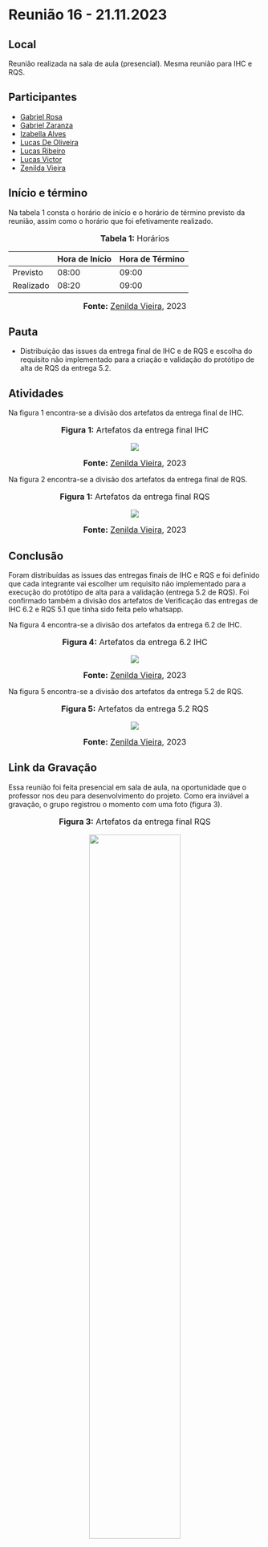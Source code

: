 # Reunião 16 - 21.11.2023

## Local

Reunião realizada na sala de aula (presencial).
Mesma reunião para IHC e RQS.

## Participantes

* [Gabriel Rosa](https://github.com/gabrielrosa09)
* [Gabriel Zaranza](https://github.com/GZaranza)
* [Izabella Alves](https://github.com/izabellaalves)
* [Lucas De Oliveira](https://github.com/LucasOliveiraDiasMarquesFerreira)
* [Lucas Ribeiro](https://github.com/lucassouzs)
* [Lucas Victor](https://github.com/Lucas13032003)
* [Zenilda Vieira](https://github.com/zenildavieira)

## Início e término

Na tabela 1 consta o horário de início e o horário de término previsto da reunião, assim como o horário que foi efetivamente realizado.

<div align="center">
<font size="3"><p style="text-align: center"><b>Tabela 1:</b> Horários</p></font>

<table>
  <thead>
    <tr>
      <th></th>
      <th>Hora de Início</th>
      <th>Hora de Término</th>
    </tr>
  </thead>
  <tbody>
    <tr>
      <td>Previsto</td>
      <td>08:00</td>
      <td>09:00</td>
    </tr>
    <tr>
      <td>Realizado</td>
      <td>08:20</td>
      <td>09:00</td>
    </tr>
  </tbody>
</table>

<font size="3"><p style="text-align: center"><b>Fonte:</b> <a href="https://github.com/zenildavieira">Zenilda Vieira</a>, 2023</p></font>
</div>

## Pauta

* Distribuição das issues da entrega final de IHC e de RQS e escolha do requisito não implementado para a criação e validação do protótipo de alta de RQS da entrega 5.2.

## Atividades

Na figura 1 encontra-se a divisão dos artefatos da entrega final de IHC.

<div align="center">
<font size="3"><p style="text-align: center"><b>Figura 1:</b> Artefatos da entrega final IHC</p></font>

<img src="https://github.com/Interacao-Humano-Computador/2023.2-NotaLegal/blob/main/docs/imagens/atas/issues_entrega_final_IHC_21nov23.jpeg?raw=true">

<font size="3"><p style="text-align: center"><b>Fonte:</b> <a href="https://github.com/zenildavieira">Zenilda Vieira</a>, 2023</p></font>
</div>

Na figura 2 encontra-se a divisão dos artefatos da entrega final de RQS.

<div align="center">
<font size="3"><p style="text-align: center"><b>Figura 1:</b> Artefatos da entrega final RQS</p></font>

<img src="https://github.com/Interacao-Humano-Computador/2023.2-NotaLegal/blob/main/docs/imagens/atas/issues_entrega_final_RQS_21nov23.jpeg?raw=true">

<font size="3"><p style="text-align: center"><b>Fonte:</b> <a href="https://github.com/zenildavieira">Zenilda Vieira</a>, 2023</p></font>
</div>

## Conclusão

Foram distribuídas as issues das entregas finais de IHC e RQS e foi definido que cada integrante vai escolher um requisito não implementado para a execução do protótipo de alta para a validação (entrega 5.2 de RQS). Foi confirmado também a divisão dos artefatos de Verificação das entregas de IHC 6.2 e RQS 5.1 que tinha sido feita pelo whatsapp.

Na figura 4 encontra-se a divisão dos artefatos da entrega 6.2 de IHC.

<div align="center">
<font size="3"><p style="text-align: center"><b>Figura 4:</b> Artefatos da entrega 6.2 IHC</p></font>

<img src="https://github.com/Interacao-Humano-Computador/2023.2-NotaLegal/blob/main/docs/imagens/atas/issues_IHC6.2.jpeg?raw=true">

<font size="3"><p style="text-align: center"><b>Fonte:</b> <a href="https://github.com/zenildavieira">Zenilda Vieira</a>, 2023</p></font>
</div>

Na figura 5 encontra-se a divisão dos artefatos da entrega 5.2 de RQS.

<div align="center">
<font size="3"><p style="text-align: center"><b>Figura 5:</b> Artefatos da entrega 5.2 RQS</p></font>

<img src="https://github.com/Interacao-Humano-Computador/2023.2-NotaLegal/blob/main/docs/imagens/atas/issues_RQS5.2.jpeg?raw=true">

<font size="3"><p style="text-align: center"><b>Fonte:</b> <a href="https://github.com/zenildavieira">Zenilda Vieira</a>, 2023</p></font>
</div>

## Link da Gravação

Essa reunião foi feita presencial em sala de aula, na oportunidade que o professor nos deu para desenvolvimento do projeto. Como era inviável a gravação, o grupo registrou o momento com uma foto (figura 3).

<div align="center">
<font size="3"><p style="text-align: center"><b>Figura 3:</b> Artefatos da entrega final RQS</p></font>

<img src="https://github.com/Interacao-Humano-Computador/2023.2-NotaLegal/blob/main/docs/imagens/atas/Registro_reuniao16_IHCeRQS.jpeg?raw=true" style="width: 60%; height: auto;">

<font size="3"><p style="text-align: center"><b>Fonte:</b> <a href="https://github.com/zenildavieira">Zenilda Vieira</a>, 2023</p></font>
</div>

## Histórico de Versão

| Versão | Data | Descrição | Autor | Revisor |
| :----: | ---- | --------- | ----- | ------- |
| `1.0`  |21/11/2023| Criação da ata de reunião | [Zenilda Vieira](https://github.com/zenildavieira) |  [Lucas Ribeiro](https://github.com/lucassouzs) |
